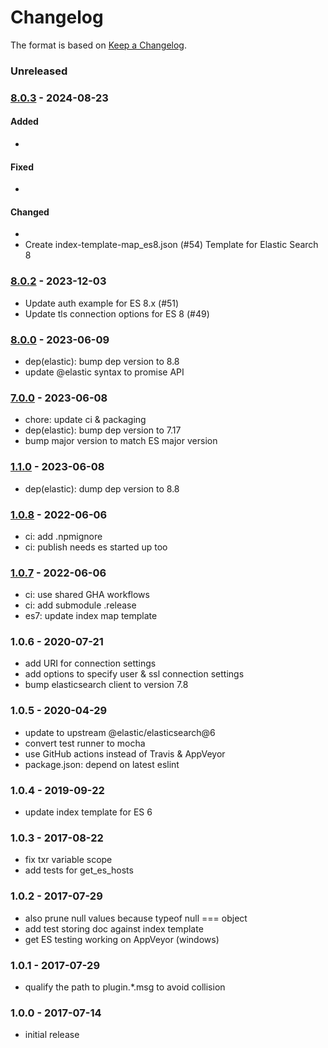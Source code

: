# Changelog

The format is based on [Keep a Changelog](https://keepachangelog.com/).

### Unreleased

### [8.0.3] - 2024-08-23

#### Added

-

#### Fixed

-

#### Changed

-
- Create index-template-map_es8.json (#54)
  Template for Elastic Search 8

### [8.0.2] - 2023-12-03

- Update auth example for ES 8.x (#51)
- Update tls connection options for ES 8 (#49)

### [8.0.0] - 2023-06-09

- dep(elastic): bump dep version to 8.8
- update @elastic syntax to promise API

### [7.0.0] - 2023-06-08

- chore: update ci & packaging
- dep(elastic): bump dep version to 7.17
- bump major version to match ES major version

### [1.1.0] - 2023-06-08

- dep(elastic): dump dep version to 8.8

### [1.0.8] - 2022-06-06

- ci: add .npmignore
- ci: publish needs es started up too

### [1.0.7] - 2022-06-06

- ci: use shared GHA workflows
- ci: add submodule .release
- es7: update index map template

### 1.0.6 - 2020-07-21

- add URI for connection settings
- add options to specify user & ssl connection settings
- bump elasticsearch client to version 7.8

### 1.0.5 - 2020-04-29

- update to upstream @elastic/elasticsearch@6
- convert test runner to mocha
- use GitHub actions instead of Travis & AppVeyor
- package.json: depend on latest eslint

### 1.0.4 - 2019-09-22

- update index template for ES 6

### 1.0.3 - 2017-08-22

- fix txr variable scope
- add tests for get_es_hosts

### 1.0.2 - 2017-07-29

- also prune null values because typeof null === object
- add test storing doc against index template
- get ES testing working on AppVeyor (windows)

### 1.0.1 - 2017-07-29

- qualify the path to plugin.\*.msg to avoid collision

### 1.0.0 - 2017-07-14

- initial release

[1.0.7]: https://github.com/haraka/haraka-plugin-elasticsearch/releases/tag/1.0.7
[1.0.8]: https://github.com/haraka/haraka-plugin-elasticsearch/releases/tag/1.0.8
[1.1.0]: https://github.com/haraka/haraka-plugin-elasticsearch/releases/tag/1.1.0
[7.0.0]: https://github.com/haraka/haraka-plugin-elasticsearch/releases/tag/7.0.0
[8.0.0]: https://github.com/haraka/haraka-plugin-elasticsearch/releases/tag/8.0.0
[8.0.2]: https://github.com/haraka/haraka-plugin-elasticsearch/releases/tag/8.0.2
[8.0.3]: https://github.com/haraka/haraka-plugin-elasticsearch/releases/tag/v8.0.3
[1.0.6]: https://github.com/haraka/haraka-plugin-elasticsearch/releases/tag/1.0.6
